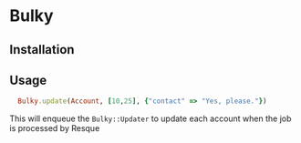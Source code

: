 # Bulky

## Installation

## Usage

```ruby
  Bulky.update(Account, [10,25], {"contact" => "Yes, please."})
```

This will enqueue the `Bulky::Updater` to update each account when the job is processed by Resque

